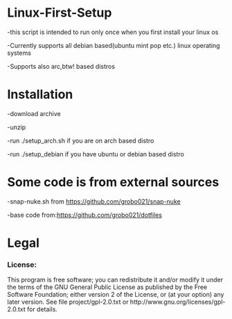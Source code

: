 # Linux-First-Setup
-this script is intended to run only once when you first install your linux os

-Currently supports all debian based(ubuntu mint pop etc.) linux operating systems

-Supports also arc,btw! based distros

# Installation
-download archive

-unzip

-run ./setup_arch.sh if you are on arch based distro

-run ./setup_debian if you have ubuntu or debian based distro

# Some code is from external sources
-snap-nuke.sh from https://github.com/grobo021/snap-nuke

-base code from:https://github.com/grobo021/dotfiles

# Legal
<h3>License:</h3>
This program is free software; you can redistribute it and/or modify it under the terms of the GNU General Public License as published by the Free Software Foundation; either version 2 of the License, or (at your option) any later version.
See file project/gpl-2.0.txt or http://www.gnu.org/licenses/gpl-2.0.txt for details.

